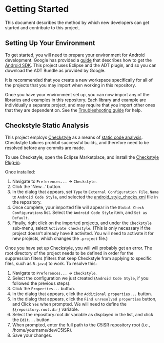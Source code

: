 Getting Started
===============

This document describes the method by which new developers can get started and contribute to this project.

Setting Up Your Environment
---------------------------

To get started, you will need to prepare your environment for Android development. Google has provided a [guide](http://developer.android.com/training/index.html) that describes how to get the [Android SDK](http://developer.android.com/sdk/index.html). This project uses Eclipse and the ADT plugin, and so you can download the ADT Bundle as provided by Google.

It is recommended that you create a new workspace specifically for all of the projects that you may import when working in this repository.

Once you have your environment set up, you can now import any of the libraries and examples in this repository. Each library and example are individually a separate project, and may require that you import other ones that they are dependent on. See the [Troubleshooting guide](Troubleshooting.md) for help.

Checkstyle Static Analysis
--------------------------

This project employs [Checkstyle](http://checkstyle.sourceforge.net) as a means of [static code analysis](http://en.wikipedia.org/wiki/Static_program_analysis). Checkstyle failures prohibit successful builds, and therefore need to be resolved before any commits are made.

To use Checkstyle, open the Eclipse Marketplace, and install the [Checkstyle Plug-in](http://eclipse-cs.sourceforge.net/).

Once installed:

1. Navigate to `Preferences...` -> `Checkstyle`.
2. Click the 'New...' button.
3. In the dialog that appears, set `Type` to `External Configuration File`, `Name` to `Android Code Style`, and selected the [android_style_checks.xml](../staticanalysis/android_style_checks.xml) file in the repository.
4. Once complete, your imported file will appear in the `Global Check Configurations` list. Select the `Android Code Style` item, and `Set as Default`.
5. Finally, right click on the imported projects, and under the `Checkstyle` sub-menu, select `Activate Checkstyle`. (This is only necessary if the project doesn't already have it activited. You will need to activate it for new projects, which changes the `.project` file.)

Once you have set up Checkstyle, you will will probably get an error. The root directory of the project needs to be defined in order for the suppression filters (filters that keep Checkstyle from applying to specific files, such as `R.java`) to work. To resolve this:

1. Navigate to `Preferences...` -> `Checkstyle`.
2. Select the configuration we just created (`Android Code Style`, if you followed the previous steps).
3. Click the `Properties...` button.
4. In the dialog that appears, click the `Additional properties...` button.
5. In the dialog that appears, click the `Find unresolved properties` button, and Click `Yes` when prompted. We will need to define the `${repository.root.dir}` variable.
6. Select the repository.root.dir variable as displayed in the list, and click the `Edit...` button.
7. When prompted, enter the full path to the C5ISR repository root (i.e., /home/yourname/dev/C5ISR).
8. Save your changes.
